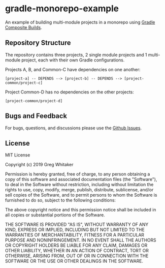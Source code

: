 # gradle-monorepo-example

An example of building multi-module projects in a monorepo using [Gradle Composite Builds](https://docs.gradle.org/current/userguide/composite_builds.html).

## Repository Structure
The repository contains three projects, 2 single module projects and 1 multi-module project, each with their own Gradle configurations.

Projects A, B, and Common-C have dependencies on one another:

    [project-a] -- DEPENDS --> [project-b] -- DEPENDS --> [project-common/project-c]
    
Project Common-D has no dependencies on the other projects:
    
    [project-common/project-d]
    
## Bugs and Feedback
For bugs, questions, and discussions please use the [Github Issues](https://github.com/gregwhitaker/gradle-monorepo-multimodule-example/issues).
        
## License
MIT License

Copyright (c) 2019 Greg Whitaker

Permission is hereby granted, free of charge, to any person obtaining a copy
of this software and associated documentation files (the "Software"), to deal
in the Software without restriction, including without limitation the rights
to use, copy, modify, merge, publish, distribute, sublicense, and/or sell
copies of the Software, and to permit persons to whom the Software is
furnished to do so, subject to the following conditions:

The above copyright notice and this permission notice shall be included in all
copies or substantial portions of the Software.

THE SOFTWARE IS PROVIDED "AS IS", WITHOUT WARRANTY OF ANY KIND, EXPRESS OR
IMPLIED, INCLUDING BUT NOT LIMITED TO THE WARRANTIES OF MERCHANTABILITY,
FITNESS FOR A PARTICULAR PURPOSE AND NONINFRINGEMENT. IN NO EVENT SHALL THE
AUTHORS OR COPYRIGHT HOLDERS BE LIABLE FOR ANY CLAIM, DAMAGES OR OTHER
LIABILITY, WHETHER IN AN ACTION OF CONTRACT, TORT OR OTHERWISE, ARISING FROM,
OUT OF OR IN CONNECTION WITH THE SOFTWARE OR THE USE OR OTHER DEALINGS IN THE
SOFTWARE.
